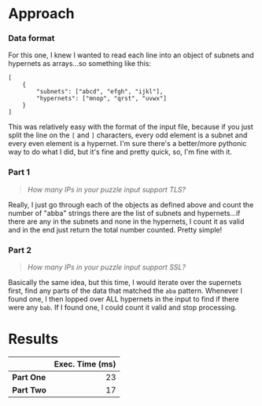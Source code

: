 # Approach
### Data format

For this one, I knew I wanted to read each line into an object of subnets and hypernets as arrays...so something like this:
```
[
	{
		"subnets": ["abcd", "efgh", "ijkl"],
		"hypernets": ["mnop", "qrst", "uvwx"]
	}
]
```

This was relatively easy with the format of the input file, because if you just split the line on the `[` and `]`
characters, every odd element is a subnet and every even element is a hypernet. I'm sure there's a better/more pythonic
way to do what I did, but it's fine and pretty quick, so, I'm fine with it.

### Part 1
> _How many IPs in your puzzle input support TLS?_

Really, I just go through each of the objects as defined above and count the number of "abba" strings there are the
list of subnets and hypernets...if there are any in the subnets and none in the hypernets, I count it as valid and
in the end just return the total number counted. Pretty simple!

### Part 2
> _How many IPs in your puzzle input support SSL?_

Basically the same idea, but this time, I would iterate over the supernets first, find any parts of the data that matched the `aba`
pattern. Whenever I found one, I then lopped over ALL hypernets in the input to find if there were any `bab`. If I found one,
I could count it valid and stop processing.

# Results

|              | Exec. Time (ms) |
|--------------|----------------:|
| **Part One** |              23 |
| **Part Two** |              17 |
